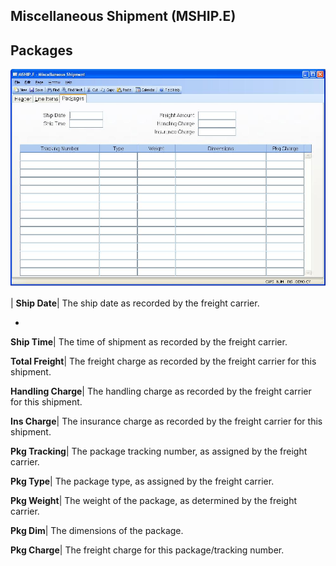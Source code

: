 ## Miscellaneous Shipment (MSHIP.E)
<PageHeader />

## Packages

![](./MSHIP-E-3.jpg)

| **Ship Date**|  The ship date as recorded by the freight carrier.

-  
**Ship Time**|  The time of shipment as recorded by the freight carrier.

**Total Freight**|  The freight charge as recorded by the freight carrier for
this shipment.

**Handling Charge**|  The handling charge as recorded by the freight carrier
for this shipment.

**Ins Charge**|  The insurance charge as recorded by the freight carrier for
this shipment.

**Pkg Tracking**|  The package tracking number, as assigned by the freight
carrier.

**Pkg Type**|  The package type, as assigned by the freight carrier.

**Pkg Weight**|  The weight of the package, as determined by the freight
carrier.

**Pkg Dim**|  The dimensions of the package.

**Pkg Charge**|  The freight charge for this package/tracking number.


<badge text= "Version 8.10.57 " vertical="middle" />

<PageFooter />
